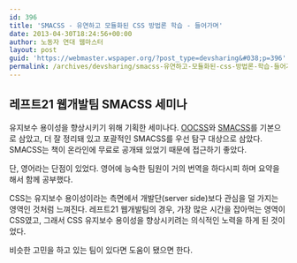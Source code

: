 ```yaml
---
id: 396
title: 'SMACSS - 유연하고 모듈화된 CSS 방법론 학습 - 들어가며'
date: 2013-04-30T18:24:56+00:00
author: 노동자 연대 웹마스터
layout: post
guid: 'https://webmaster.wspaper.org/?post_type=devsharing&#038;p=396'
permalink: /archives/devsharing/smacss-유연하고-모듈화된-css-방법론-학습-들어가며
---
```


## 레프트21 웹개발팀 SMACSS 세미나

유지보수 용이성을 향상시키기 위해 기획한 세미나다. [OOCSS](https://github.com/stubbornella/oocss/wiki)와 [SMACSS](http://smacss.com/)를 기본으로 삼았고, 더 잘 정리돼 있고 포괄적인 SMACSS를 우선 탐구 대상으로 삼았다. SMACSS는 책이 온라인에 무료로 공개돼 있었기 때문에 접근하기 좋았다.

단, 영어라는 단점이 있었다. 영어에 능숙한 팀원이 거의 번역을 하다시피 하며 요약을 해서 함께 공부했다. 

CSS는 유지보수 용이성이라는 측면에서 개발단(server side)보다 관심을 덜 가지는 영역인 것처럼 느껴진다. 레프트21 웹개발팀의 경우, 가장 많은 시간을 잡아먹는 영역이 CSS였고, 그래서 CSS 유지보수 용이성을 향상시키려는 의식적인 노력을 하게 된 것이었다.

비슷한 고민을 하고 있는 팀이 있다면 도움이 됐으면 한다.
